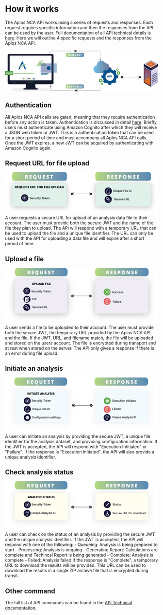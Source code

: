 # How it works
The Aplos NCA API works using a series of requests and responses. Each request requires specific information and then the responses from the API can be used by the user. Full documentation of all API technical details is [here](/docs/api/index). Here we will outline 4 specific requests and the responses from the Aplos NCA API.

![How Aplos NCA API Works](./images/API-Graphic.png "Aplos NCA API")

## Authentication
All Aplos NCA API calls are gated, meaning that they require authentication before any action is taken. Authentication is discussed in detail [here](./security). Briefly, users must authenticate using Amazon Cognito after which they will receive a JSON web token or JWT. This is a authentication token that can be used for a short period of time and must accompany all Aplos NCA API calls. Once the JWT expires, a new JWT can be acquired by authenticating with Amazon Cognito again.

## Request URL for file upload
![Request URL for File Upload](./images/request-URL.png "Request URL for File Upload")
A user requests a secure URL for upload of an analysis data file to their account. The user must provide both the secure JWT and the name of the file they plan to upload. The API will respond with a temporary URL that can be used to upload the file and a unique file identifier. The URL can only be used with the API for uploading a data file and will expire after a short period of time.

## Upload a file
![Upload a file](./images/file-upload.png "Upload a file")
A user sends a file to be uploaded to their account. The user must provide both the secure JWT, the temporary URL provided by the Aplos NCA API, and the file. If the JWT, URL, and filename match, the file will be uploaded and stored on the users account. The file is encrypted during transport and at rest when stored on the server. The API only gives a response if there is an error during file upload. 

## Initiate an analysis
![Initiate an Analysis](./images/initiate-request.png "Initiate an Analysis")
A user can initiate an analysis by providing the secure JWT, a unique file identifier for the analysis dataset, and providing configuration information. If the JWT is accepted, the API will respond with "Execution Intitiated" or "Failure". If the response is "Execution Initiated", the API will also provide a unique analysis identifier. 

## Check analysis status
![Check Status of Analysis](./images/analysis-status.png "Check Status of Analysis")
A user can check on the status of an analysis by providing the secure JWT and the unique analysis identifier. If the JWT is accepted, the API will respond with one of the following:
    -   Queueing: Analysis is being prepared to start
    -   Processing: Analysis is ongoing
    -   Generating Report: Calculations are complete and Techincal Report is being generated
    -   Complete: Analysis is complete
    -   Failed: Analysis failed
If the response is "Complete", a temporary URL to download the results will be provided. This URL can be used to download the results in a single ZIP archive file that is encrypted during transit.

## Other command
The full list of API commands can be found in the [API Technical documentation](/docs/api/). 